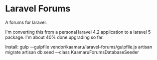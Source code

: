 Laravel Forums
=======
A forums for laravel.

I'm converting this from a personal laravel 4.2 application to a laravel 5 package. 
I'm about 40% done upgrading so far.

Install:
gulp --gulpfile vendor/kaamaru/laravel-forums/gulpfile.js
artisan migrate
artisan db:seed --class KaamaruForumsDatabaseSeeder
